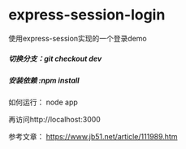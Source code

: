 

# express-session-login

使用express-session实现的一个登录demo

##### 切换分支：git checkout dev
##### 安装依赖 :npm install

如何运行： node app

再访问http://localhost:3000


参考文章： https://www.jb51.net/article/111989.htm
